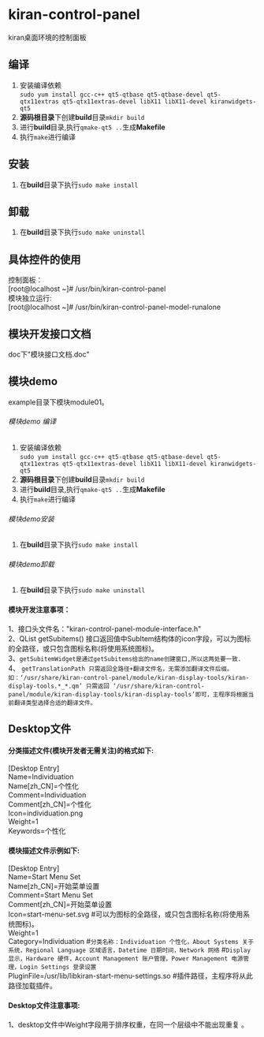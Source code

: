 # kiran-control-panel
kiran桌面环境的控制面板

## 编译
1.  安装编译依赖  
   `sudo yum install gcc-c++ qt5-qtbase qt5-qtbase-devel qt5-qtx11extras qt5-qtx11extras-devel libX11 libX11-devel kiranwidgets-qt5`
2. **源码根目录**下创建**build**目录`mkdir build`
3. 进行**build**目录,执行`qmake-qt5 ..`生成**Makefile**
4. 执行`make`进行编译

## 安装
1. 在**build**目录下执行`sudo make install`

## 卸载
1. 在**build**目录下执行`sudo make uninstall`

## 具体控件的使用
控制面板：   
[root@localhost ~]# /usr/bin/kiran-control-panel   
模块独立运行:   
[root@localhost ~]# /usr/bin/kiran-control-panel-model-runalone
## 模块开发接口文档
doc下"模块接口文档.doc"
## 模块demo
example目录下模块module01。
###### 模块demo 编译
1.  安装编译依赖  
   `sudo yum install gcc-c++ qt5-qtbase qt5-qtbase-devel qt5-qtx11extras qt5-qtx11extras-devel libX11 libX11-devel kiranwidgets-qt5`
2. **源码根目录**下创建**build**目录`mkdir build`
3. 进行**build**目录,执行`qmake-qt5 ..`生成**Makefile**
4. 执行`make`进行编译

###### 模块demo安装
1. 在**build**目录下执行`sudo make install`

###### 模块demo卸载
1. 在**build**目录下执行`sudo make uninstall`

#### 模块开发注意事项：   
1、接口头文件名："kiran-control-panel-module-interface.h"   
2、QList<SubItem> getSubitems() 接口返回值中SubItem结构体的icon字段，可以为图标的全路径，或只包含图标名称(将使用系统图标)。   
3、`getSubitemWidget是通过getSubitems给出的name创建窗口,所以这两处要一致.`   
4、 `getTranslationPath 只需返回全路径+翻译文件名，无需添加翻译文件后缀。   
	如：‘/usr/share/kiran-control-panel/module/kiran-display-tools/kiran-display-tools.*_*.qm’ 只需返回 ‘/usr/share/kiran-control-panel/module/kiran-display-tools/kiran-display-tools’即可，主程序将根据当前翻译类型选择合适的翻译文件。`

## Desktop文件
#### 分类描述文件(模块开发者无需关注)的格式如下:
[Desktop Entry]  
Name=Individuation  
Name[zh_CN]=个性化  
Comment=Individuation  
Comment[zh_CN]=个性化  
Icon=individuation.png  
Weight=1  
Keywords=个性化  
  
#### 模块描述文件示例如下:  
[Desktop Entry]  
Name=Start Menu Set  
Name[zh_CN]=开始菜单设置  
Comment=Start Menu Set  
Comment[zh_CN]=开始菜单设置  
Icon=start-menu-set.svg     #可以为图标的全路径，或只包含图标名称(将使用系统图标)。   
Weight=1  
Category=Individuation      #`分类名称：Individuation 个性化，About Systems 关于系统，Regional Language 区域语言，Datetime 日期时间，Network 网络`
								#`Display 显示，Hardware 硬件，Account Management 账户管理，Power Management 电源管理，Login Settings 登录设置`   
PluginFile=/usr/lib/libkiran-start-menu-settings.so     #插件路径，主程序将从此路径加载插件。    

#### Desktop文件注意事项:
1、desktop文件中Weight字段用于排序权重，在同一个层级中不能出现重复 。  


